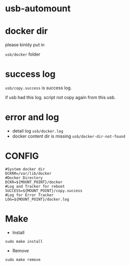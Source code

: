 # usb-automount

# docker dir

please kinldy put in 

`usb/docker` folder

# success log

`usb/copy.success` is success log.

if usb had this log. script not copy again from this usb.

# error and log

- detail log `usb/docker.log` 
- docker content dir is missing `usb/docker-dir-not-found`

# CONFIG

```
#System docker dir
DCKRR=/var/lib/docker
#Docker Directory
DCKR=${MOUNT_POINT}/docker
#Log and Tracker for reboot
SUCCESS=${MOUNT_POINT}/copy.success
#Log for Error Tracker
LOG=${MOUNT_POINT}/docker.log
```

# Make

- Install
```
sudo make install
```

- Remove
```
sudo make remove
```
